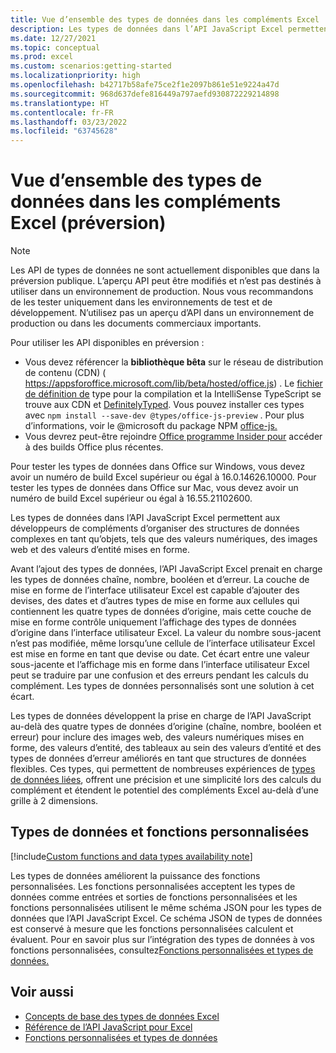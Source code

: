 ```yaml
---
title: Vue d’ensemble des types de données dans les compléments Excel
description: Les types de données dans l’API JavaScript Excel permettent aux développeurs de compléments Office de travailler avec des valeurs numériques, des images web, des valeurs d’entité, des tableaux mis en forme au sein des valeurs d’entité et des erreurs améliorées en tant que types de données.
ms.date: 12/27/2021
ms.topic: conceptual
ms.prod: excel
ms.custom: scenarios:getting-started
ms.localizationpriority: high
ms.openlocfilehash: b42717b58afe75ce2f1e2097b861e51e9224a47d
ms.sourcegitcommit: 968d637defe816449a797aefd930872229214898
ms.translationtype: HT
ms.contentlocale: fr-FR
ms.lasthandoff: 03/23/2022
ms.locfileid: "63745628"
---
```

# <a name="overview-of-data-types-in-excel-add-ins-preview"></a>Vue d’ensemble des types de données dans les compléments Excel (préversion)

> [!NOTE]
> Les API de types de données ne sont actuellement disponibles que dans la préversion publique. L’aperçu API peut être modifiés et n’est pas destinés à utiliser dans un environnement de production. Nous vous recommandons de les tester uniquement dans les environnements de test et de développement. N’utilisez pas un aperçu d’API dans un environnement de production ou dans les documents commerciaux importants.
>
> Pour utiliser les API disponibles en préversion :
>
> - Vous devez référencer la **bibliothèque bêta** sur le réseau de distribution de contenu (CDN) ( https://appsforoffice.microsoft.com/lib/beta/hosted/office.js) . Le [fichier de définition de](https://appsforoffice.microsoft.com/lib/beta/hosted/office.d.ts) type pour la compilation et la IntelliSense TypeScript se trouve aux CDN et [DefinitelyTyped](https://raw.githubusercontent.com/DefinitelyTyped/DefinitelyTyped/master/types/office-js-preview/index.d.ts). Vous pouvez installer ces types avec `npm install --save-dev @types/office-js-preview` . Pour plus d’informations, voir le @microsoft du package NPM [office-js.](https://www.npmjs.com/package/@microsoft/office-js)
> - Vous devrez peut-être rejoindre [Office programme Insider pour](https://insider.office.com) accéder à des builds Office plus récentes.
>
> Pour tester les types de données dans Office sur Windows, vous devez avoir un numéro de build Excel supérieur ou égal à 16.0.14626.10000. Pour tester les types de données dans Office sur Mac, vous devez avoir un numéro de build Excel supérieur ou égal à 16.55.21102600.

Les types de données dans l’API JavaScript Excel permettent aux développeurs de compléments d’organiser des structures de données complexes en tant qu’objets, tels que des valeurs numériques, des images web et des valeurs d’entité mises en forme.

Avant l’ajout des types de données, l’API JavaScript Excel prenait en charge les types de données chaîne, nombre, booléen et d’erreur. La couche de mise en forme de l’interface utilisateur Excel est capable d’ajouter des devises, des dates et d’autres types de mise en forme aux cellules qui contiennent les quatre types de données d’origine, mais cette couche de mise en forme contrôle uniquement l’affichage des types de données d’origine dans l’interface utilisateur Excel. La valeur du nombre sous-jacent n’est pas modifiée, même lorsqu’une cellule de l’interface utilisateur Excel est mise en forme en tant que devise ou date. Cet écart entre une valeur sous-jacente et l’affichage mis en forme dans l’interface utilisateur Excel peut se traduire par une confusion et des erreurs pendant les calculs du complément. Les types de données personnalisés sont une solution à cet écart.

Les types de données développent la prise en charge de l’API JavaScript au-delà des quatre types de données d’origine (chaîne, nombre, booléen et erreur) pour inclure des images web, des valeurs numériques mises en forme, des valeurs d’entité, des tableaux au sein des valeurs d’entité et des types de données d’erreur améliorés en tant que structures de données flexibles. Ces types, qui permettent de nombreuses expériences de [types de données liées](https://support.microsoft.com/office/what-linked-data-types-are-available-in-excel-6510ab58-52f6-4368-ba0f-6a76c0190772), offrent une précision et une simplicité lors des calculs du complément et étendent le potentiel des compléments Excel au-delà d’une grille à 2 dimensions.

## <a name="data-types-and-custom-functions"></a>Types de données et fonctions personnalisées

[!include[Custom functions and data types availability note](../includes/excel-custom-functions-data-types-note.md)]

Les types de données améliorent la puissance des fonctions personnalisées. Les fonctions personnalisées acceptent les types de données comme entrées et sorties de fonctions personnalisées et les fonctions personnalisées utilisent le même schéma JSON pour les types de données que l’API JavaScript Excel. Ce schéma JSON de types de données est conservé à mesure que les fonctions personnalisées calculent et évaluent. Pour en savoir plus sur l’intégration des types de données à vos fonctions personnalisées, consultez[Fonctions personnalisées et types de données.](custom-functions-data-types-concepts.md)

## <a name="see-also"></a>Voir aussi

- [Concepts de base des types de données Excel](excel-data-types-concepts.md)
- [Référence de l’API JavaScript pour Excel](../reference/overview/excel-add-ins-reference-overview.md)
- [Fonctions personnalisées et types de données](custom-functions-data-types-concepts.md)
